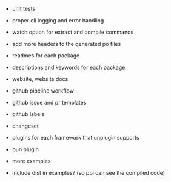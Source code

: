 - unit tests

- proper cli logging and error handling
- watch option for extract and compile commands
- add more headers to the generated po files

- readmes for each package
- descriptions and keywords for each package
- website, website docs

- github pipeline workflow
- github issue and pr templates
- github labels
- changeset

- plugins for each framework that unplugin supports
- bun plugin
- more examples

- include dist in examples? (so ppl can see the compiled code)
